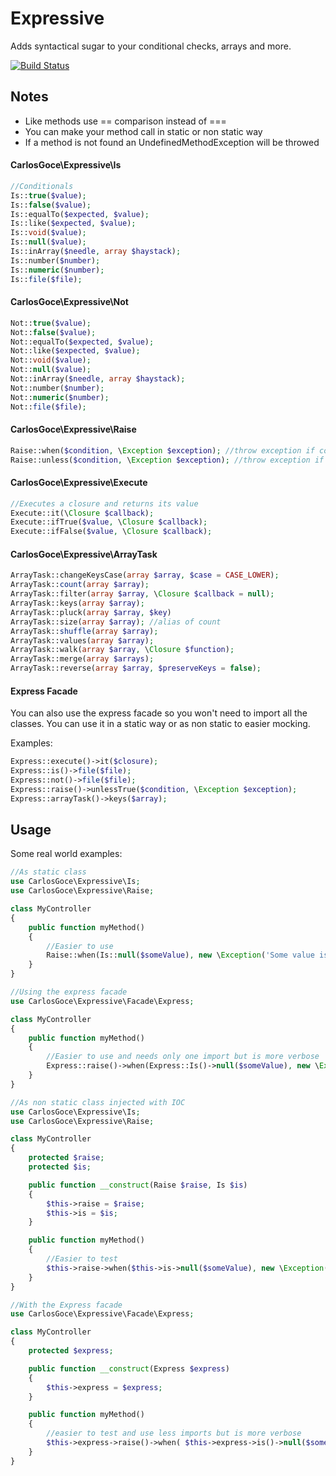 Expressive
==========
Adds syntactical sugar to your conditional checks, arrays and more.

[![Build Status](https://travis-ci.org/carlosgoce/expressive.svg?branch=master)](https://travis-ci.org/carlosgoce/expressive)

## Notes
- Like methods use == comparison instead of ===
- You can make your method call in static or non static way
- If a method is not found an UndefinedMethodException will be throwed


#### CarlosGoce\Expressive\Is
```php
//Conditionals
Is::true($value);
Is::false($value);
Is::equalTo($expected, $value);
Is::like($expected, $value);
Is::void($value);
Is::null($value);
Is::inArray($needle, array $haystack);
Is::number($number);
Is::numeric($number);
Is::file($file);
```


#### CarlosGoce\Expressive\Not
```php
Not::true($value);
Not::false($value);
Not::equalTo($expected, $value);
Not::like($expected, $value);
Not::void($value);
Not::null($value);
Not::inArray($needle, array $haystack);
Not::number($number);
Not::numeric($number);
Not::file($file);
```


#### CarlosGoce\Expressive\Raise
```php
Raise::when($condition, \Exception $exception); //throw exception if condition is true
Raise::unless($condition, \Exception $exception); //throw exception if condition is false
```

#### CarlosGoce\Expressive\Execute
```php
//Executes a closure and returns its value
Execute::it(\Closure $callback);
Execute::ifTrue($value, \Closure $callback);
Execute::ifFalse($value, \Closure $callback);
```

#### CarlosGoce\Expressive\ArrayTask
```php
ArrayTask::changeKeysCase(array $array, $case = CASE_LOWER);
ArrayTask::count(array $array);
ArrayTask::filter(array $array, \Closure $callback = null);
ArrayTask::keys(array $array);
ArrayTask::pluck(array $array, $key)
ArrayTask::size(array $array); //alias of count
ArrayTask::shuffle(array $array);
ArrayTask::values(array $array);
ArrayTask::walk(array $array, \Closure $function);
ArrayTask::merge(array $arrays);
ArrayTask::reverse(array $array, $preserveKeys = false);
```

#### Express Facade
You can also use the express facade so you won't need to import all
the classes. You can use it in a static way or as non static
to easier mocking.

Examples:
```php
Express::execute()->it($closure);
Express::is()->file($file);
Express::not()->file($file);
Express::raise()->unlessTrue($condition, \Exception $exception);
Express::arrayTask()->keys($array);
```

## Usage
Some real world examples:
```php
//As static class
use CarlosGoce\Expressive\Is;
use CarlosGoce\Expressive\Raise;

class MyController
{
    public function myMethod()
    {
        //Easier to use
        Raise::when(Is::null($someValue), new \Exception('Some value is null') );
    }
}

//Using the express facade
use CarlosGoce\Expressive\Facade\Express;

class MyController
{
    public function myMethod()
    {
        //Easier to use and needs only one import but is more verbose
        Express::raise()->when(Express::Is()->null($someValue), new \Exception('Some value is null') );
    }
}

//As non static class injected with IOC
use CarlosGoce\Expressive\Is;
use CarlosGoce\Expressive\Raise;

class MyController
{
    protected $raise;
    protected $is;

    public function __construct(Raise $raise, Is $is)
    {
        $this->raise = $raise;
        $this->is = $is;
    }

    public function myMethod()
    {
        //Easier to test
        $this->raise->when($this->is->null($someValue), new \Exception('Some value is null') );
    }
}

//With the Express facade
use CarlosGoce\Expressive\Facade\Express;

class MyController
{
    protected $express;

    public function __construct(Express $express)
    {
        $this->express = $express;
    }

    public function myMethod()
    {
        //easier to test and use less imports but is more verbose
        $this->express->raise()->when( $this->express->is()->null($someValue), new \Exception('Some value is null') );
    }
}
```